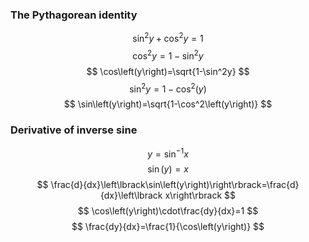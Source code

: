 ### The Pythagorean identity
  
$$ \sin^2y+\cos^2y=1 $$
$$ \cos^2y=1-\sin^2y $$
$$ \cos\left(y\right)=\sqrt{1-\sin^2y} $$
$$ \sin^2y=1-\cos^2\left(y\right) $$
$$ \sin\left(y\right)=\sqrt{1-\cos^2\left(y\right)} $$


### Derivative of inverse sine

$$ y=\sin^{-1}x $$
$$ \sin\left(y\right)=x $$
$$ \frac{d}{dx}\left\lbrack\sin\left(y\right)\right\rbrack=\frac{d}{dx}\left\lbrack x\right\rbrack $$
$$ \cos\left(y\right)\cdot\frac{dy}{dx}=1 $$
$$ \frac{dy}{dx}=\frac{1}{\cos\left(y\right)} $$